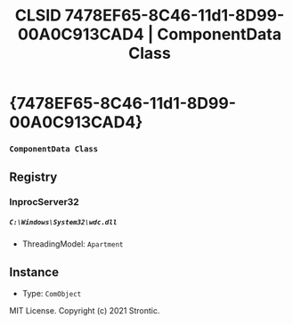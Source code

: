 ﻿---
title: "CLSID 7478EF65-8C46-11d1-8D99-00A0C913CAD4 | ComponentData Class"
excerpt: What is COM-Object CLSID 7478EF65-8C46-11d1-8D99-00A0C913CAD4?
---

# {7478EF65-8C46-11d1-8D99-00A0C913CAD4}

### `ComponentData Class`

## Registry


### InprocServer32

##### `C:\Windows\System32\wdc.dll`
* ThreadingModel: `Apartment`

## Instance

* Type: `ComObject`

MIT License. Copyright (c) 2021 Strontic.


